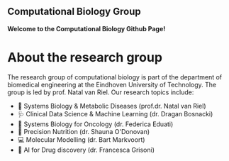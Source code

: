## Computational Biology Group

**Welcome to the Computational Biology Github Page!**

# About the research group
The research group of computational biology is part of the department of biomedical engineering at the Eindhoven University of Technology. The group is led by prof. Natal van Riel. Our research topics include:
* 🧬 Systems Biology & Metabolic Diseases (prof.dr. Natal van Riel)
* 🩺 Clinical Data Science & Machine Learning (dr. Dragan Bosnacki)
* 🦠 Systems Biology for Oncology (dr. Federica Eduati)
* 🍎 Precision Nutrition (dr. Shauna O'Donovan)
* 💻 Molecular Modelling (dr. Bart Markvoort)
* 🤖 AI for Drug discovery (dr. Francesca Grisoni)
